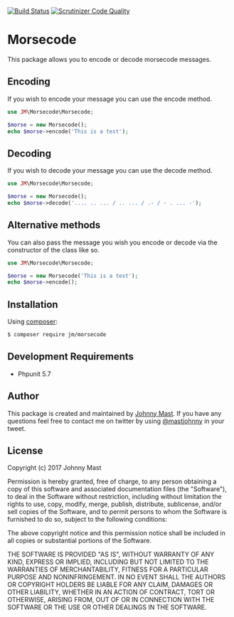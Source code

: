 [![Build Status](https://travis-ci.org/johnnymast/morsecode.svg?branch=master)](https://travis-ci.org/johnnymast/morsecode)
[![Scrutinizer Code Quality](https://scrutinizer-ci.com/g/johnnymast/morsecode/badges/quality-score.png?b=master)](https://scrutinizer-ci.com/g/johnnymast/morsecode/?branch=master)


# Morsecode

This package allows you to encode or decode morsecode messages.


## Encoding

If you wish to encode your message you can use the encode method.

```php
use JM\Morsecode\Morsecode;

$morse = new Morsecode();
echo $morse->encode('This is a test');
```

## Decoding

If you wish to decode your message you can use the decode method.

```php
use JM\Morsecode\Morsecode;

$morse = new Morsecode();
echo $morse->decode('.... .. ... / .. ... / .- / - . ... -');
```

## Alternative methods

You can also pass the message you wish you encode or decode via the constructor of the class like so.

```php
use JM\Morsecode\Morsecode;

$morse = new Morsecode('This is a test');
echo $morse->encode();
```

## Installation

Using [composer](http://www.getcompser.com):

```bash
$ composer require jm/morsecode
```

## Development Requirements

+ Phpunit 5.7


## Author

This package is created and maintained by [Johnny Mast](https://github.com/johnnymast). If you have any questions feel free to contact me on twitter by using [@mastjohnny](https://twitter.com/intent/tweet?text=@mastjohnny) in your tweet.

 
## License

Copyright (c) 2017 Johnny Mast

Permission is hereby granted, free of charge, to any person obtaining a copy
of this software and associated documentation files (the "Software"), to deal
in the Software without restriction, including without limitation the rights
to use, copy, modify, merge, publish, distribute, sublicense, and/or sell
copies of the Software, and to permit persons to whom the Software is
furnished to do so, subject to the following conditions:

The above copyright notice and this permission notice shall be included in all copies or substantial portions of the Software.

THE SOFTWARE IS PROVIDED "AS IS", WITHOUT WARRANTY OF ANY KIND, EXPRESS OR IMPLIED, INCLUDING BUT NOT LIMITED TO THE WARRANTIES OF MERCHANTABILITY, FITNESS FOR A PARTICULAR PURPOSE AND NONINFRINGEMENT. IN NO EVENT SHALL THE AUTHORS OR COPYRIGHT HOLDERS BE LIABLE FOR ANY CLAIM, DAMAGES OR OTHER LIABILITY, WHETHER IN AN ACTION OF CONTRACT, TORT OR OTHERWISE, ARISING FROM, OUT OF OR IN CONNECTION WITH THE SOFTWARE OR THE USE OR OTHER DEALINGS IN THE SOFTWARE.
  